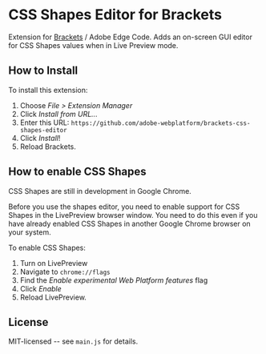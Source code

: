 # CSS Shapes Editor for Brackets

Extension for [Brackets](https://github.com/adobe/brackets/) / Adobe Edge Code.
Adds an on-screen GUI editor for CSS Shapes values when in Live Preview mode.

## How to Install

To install this extension:

1. Choose _File > Extension Manager_
2. Click _Install from URL..._
3. Enter this URL: `https://github.com/adobe-webplatform/brackets-css-shapes-editor`
4. Click _Install_!
5. Reload Brackets.

## How to enable CSS Shapes

CSS Shapes are still in development in Google Chrome.

Before you use the shapes editor, you need to enable support for CSS Shapes in the LivePreview browser window. You need to do this even if you have already enabled CSS Shapes in another Google Chrome browser on your system.

To enable CSS Shapes:

1. Turn on LivePreview
2. Navigate to `chrome://flags`
3. Find the _Enable experimental Web Platform features_ flag
4. Click _Enable_
5. Reload LivePreview.

## License

MIT-licensed -- see `main.js` for details.
